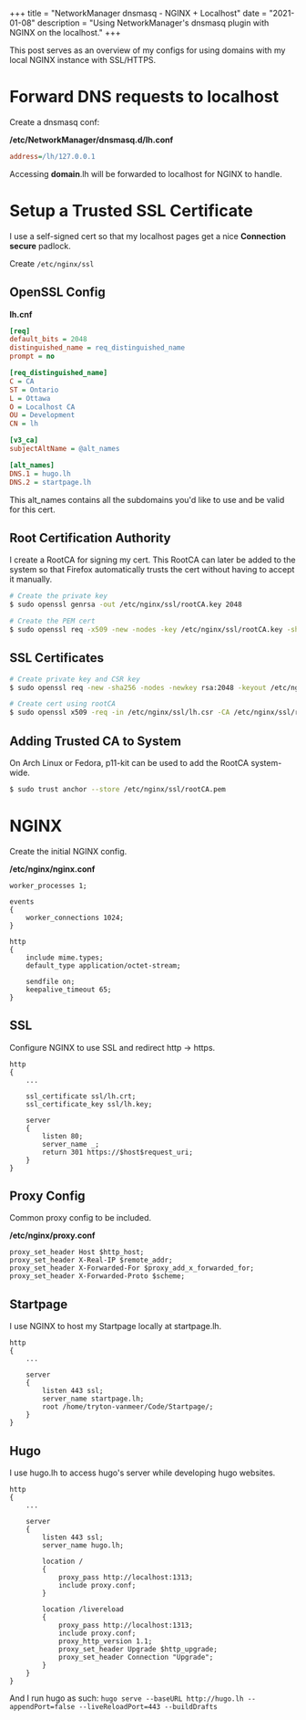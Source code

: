 +++
title = "NetworkManager dnsmasq - NGINX + Localhost"
date = "2021-01-08"
description = "Using NetworkManager's dnsmasq plugin with NGINX on the localhost."
+++

This post serves as an overview of my configs for using domains with my local NGINX instance with SSL/HTTPS.

# Forward DNS requests to localhost

Create a dnsmasq conf:

**/etc/NetworkManager/dnsmasq.d/lh.conf**

```ini
address=/lh/127.0.0.1
```

Accessing **domain**.lh will be forwarded to localhost for NGINX to handle.

# Setup a Trusted SSL Certificate

I use a self-signed cert so that my localhost pages get a nice **Connection secure** padlock.

Create `/etc/nginx/ssl`

## OpenSSL Config

**lh.cnf**

```ini
[req]
default_bits = 2048
distinguished_name = req_distinguished_name
prompt = no

[req_distinguished_name]
C = CA
ST = Ontario
L = Ottawa
O = Localhost CA
OU = Development
CN = lh

[v3_ca]
subjectAltName = @alt_names

[alt_names]
DNS.1 = hugo.lh
DNS.2 = startpage.lh
```

This alt_names contains all the subdomains you'd like to use and be valid for this cert.

## Root Certification Authority

I create a RootCA for signing my cert. This RootCA can later be added to the system so that Firefox automatically trusts the cert without having to accept it manually.

```bash
# Create the private key
$ sudo openssl genrsa -out /etc/nginx/ssl/rootCA.key 2048

# Create the PEM cert
$ sudo openssl req -x509 -new -nodes -key /etc/nginx/ssl/rootCA.key -sha256 -days 3650 -out /etc/nginx/ssl/rootCA.pem
```

## SSL Certificates

```bash
# Create private key and CSR key
$ sudo openssl req -new -sha256 -nodes -newkey rsa:2048 -keyout /etc/nginx/ssl/lh.key -out /etc/nginx/ssl/ lh.csr -config lh.cnf

# Create cert using rootCA
$ sudo openssl x509 -req -in /etc/nginx/ssl/lh.csr -CA /etc/nginx/ssl/rootCA.pem -CAkey /etc/nginx/ssl/rootCA.key -CAcreateserial -out /etc/nginx/ssl/lh.crt -sha256 -days 3650 -extfile lh.cnf -extensions v3_ca
```

## Adding Trusted CA to System

On Arch Linux or Fedora, p11-kit can be used to add the RootCA system-wide.

```bash
$ sudo trust anchor --store /etc/nginx/ssl/rootCA.pem
```

# NGINX

Create the initial NGINX config.

**/etc/nginx/nginx.conf**

```nginx
worker_processes 1;

events
{
    worker_connections 1024;
}

http
{
    include mime.types;
    default_type application/octet-stream;

    sendfile on;
    keepalive_timeout 65;
}
```

## SSL

Configure NGINX to use SSL and redirect http → https.

```nginx
http
{
    ...

    ssl_certificate ssl/lh.crt;
    ssl_certificate_key ssl/lh.key;

    server
    {
        listen 80;
        server_name _;
        return 301 https://$host$request_uri;
    }
}
```

## Proxy Config

Common proxy config to be included.

**/etc/nginx/proxy.conf**

```nginx
proxy_set_header Host $http_host;
proxy_set_header X-Real-IP $remote_addr;
proxy_set_header X-Forwarded-For $proxy_add_x_forwarded_for;
proxy_set_header X-Forwarded-Proto $scheme;
```

## Startpage

I use NGINX to host my Startpage locally at startpage.lh.

```nginx
http
{
    ...

    server
    {
        listen 443 ssl;
        server_name startpage.lh;
        root /home/tryton-vanmeer/Code/Startpage/;
    }
}
```

## Hugo

I use hugo.lh to access hugo's server while developing hugo websites.

```nginx
http
{
    ...

    server
    {
        listen 443 ssl;
        server_name hugo.lh;

        location /
        {
            proxy_pass http://localhost:1313;
            include proxy.conf;
        }

        location /livereload
        {
            proxy_pass http://localhost:1313;
            include proxy.conf;
            proxy_http_version 1.1;
            proxy_set_header Upgrade $http_upgrade;
            proxy_set_header Connection "Upgrade";
        }
    }
}
```

And I run hugo as such: `hugo serve --baseURL http://hugo.lh --appendPort=false --liveReloadPort=443 --buildDrafts`
